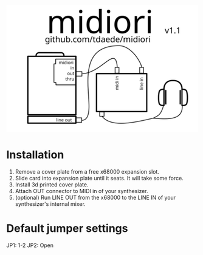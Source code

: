 ![](docs/midiori_packing_label.svg?sanitize=true)

# Installation

1. Remove a cover plate from a free x68000 expansion slot.
2. Slide card into expansion plate until it seats. It will take some force.
3. Install 3d printed cover plate.
4. Attach OUT connector to MIDI in of your synthesizer.
5. (optional) Run LINE OUT from the x68000 to the LINE IN of your synthesizer's internal mixer.

# Default jumper settings

JP1: 1-2
JP2: Open
